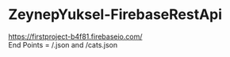 # ZeynepYuksel-FirebaseRestApi


https://firstproject-b4f81.firebaseio.com/  
End Points = /.json and /cats.json
